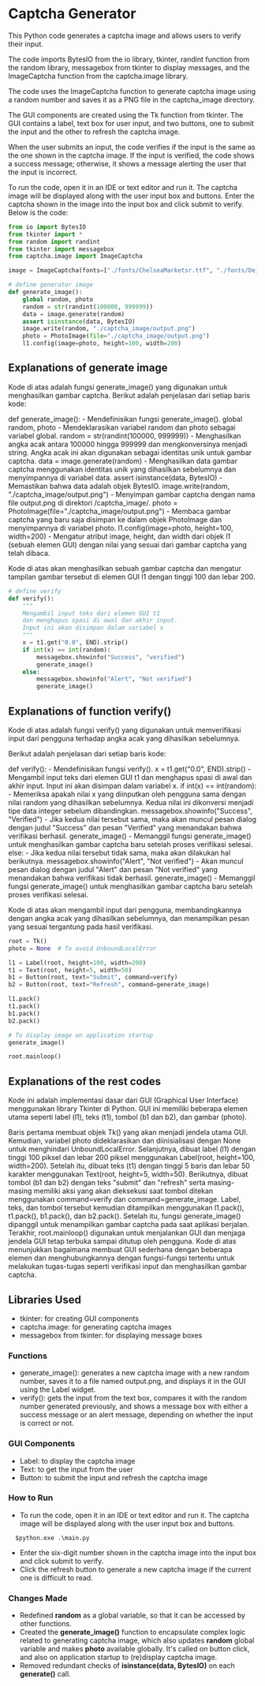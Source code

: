 # Captcha Generator

This Python code generates a captcha image and allows users to verify their input.

The code imports BytesIO from the io library, tkinter, randint function from the random library, messagebox from tkinter to display messages, and the ImageCaptcha function from the captcha.image library.

The code uses the ImageCaptcha function to generate captcha image using a random number and saves it as a PNG file in the captcha_image directory.

The GUI components are created using the Tk function from tkinter. The GUI contains a label, text box for user input, and two buttons, one to submit the input and the other to refresh the captcha image.

When the user submits an input, the code verifies if the input is the same as the one shown in the captcha image. If the input is verified, the code shows a success message; otherwise, it shows a message alerting the user that the input is incorrect.

To run the code, open it in an IDE or text editor and run it. The captcha image will be displayed along with the user input box and buttons. Enter the captcha shown in the image into the input box and click submit to verify. Below is the code:

```python
from io import BytesIO
from tkinter import *
from random import randint
from tkinter import messagebox
from captcha.image import ImageCaptcha

image = ImageCaptcha(fonts=["./fonts/ChelseaMarketsr.ttf", "./fonts/DejaVuSanssr.ttf"])

```

```python
# define generator image
def generate_image():
    global random, photo
    random = str(randint(100000, 999999))
    data = image.generate(random)
    assert isinstance(data, BytesIO)
    image.write(random, "./captcha_image/output.png")
    photo = PhotoImage(file="./captcha_image/output.png")
    l1.config(image=photo, height=100, width=200)

```

## Explanations of generate image

Kode di atas adalah fungsi generate_image() yang digunakan untuk menghasilkan gambar captcha. Berikut adalah penjelasan dari setiap baris kode:

def generate_image(): - Mendefinisikan fungsi generate_image().
global random, photo - Mendeklarasikan variabel random dan photo sebagai variabel global.
random = str(randint(100000, 999999)) - Menghasilkan angka acak antara 100000 hingga 999999 dan mengkonversinya menjadi string. Angka acak ini akan digunakan sebagai identitas unik untuk gambar captcha.
data = image.generate(random) - Menghasilkan data gambar captcha menggunakan identitas unik yang dihasilkan sebelumnya dan menyimpannya di variabel data.
assert isinstance(data, BytesIO) - Memastikan bahwa data adalah objek BytesIO.
image.write(random, "./captcha_image/output.png") - Menyimpan gambar captcha dengan nama file output.png di direktori /captcha_image/.
photo = PhotoImage(file="./captcha_image/output.png") - Membaca gambar captcha yang baru saja disimpan ke dalam objek PhotoImage dan menyimpannya di variabel photo.
l1.config(image=photo, height=100, width=200) - Mengatur atribut image, height, dan width dari objek l1 (sebuah elemen GUI) dengan nilai yang sesuai dari gambar captcha yang telah dibaca.

Kode di atas akan menghasilkan sebuah gambar captcha dan mengatur tampilan gambar tersebut di elemen GUI l1 dengan tinggi 100 dan lebar 200.

```python
# define verify
def verify():
    """
    Mengambil input teks dari elemen GUI t1
    dan menghapus spasi di awal dan akhir input.
    Input ini akan disimpan dalam variabel x
    """
    x = t1.get("0.0", END).strip()
    if int(x) == int(random):
        messagebox.showinfo("Success", "verified")
        generate_image()
    else:
        messagebox.showinfo("Alert", "Not verified")
        generate_image()

```

## Explanations of function verify()

Kode di atas adalah fungsi verify() yang digunakan untuk memverifikasi input dari pengguna terhadap angka acak yang dihasilkan sebelumnya.

Berikut adalah penjelasan dari setiap baris kode:

def verify(): - Mendefinisikan fungsi verify(). x = t1.get("0.0", END).strip() - Mengambil input teks dari elemen GUI t1 dan menghapus spasi di awal dan akhir input. Input ini akan disimpan dalam variabel x. if int(x) == int(random): - Memeriksa apakah nilai x yang diinputkan oleh pengguna sama dengan nilai random yang dihasilkan sebelumnya. Kedua nilai ini dikonversi menjadi tipe data integer sebelum dibandingkan. messagebox.showinfo("Success", "Verified") - Jika kedua nilai tersebut sama, maka akan muncul pesan dialog dengan judul "Success" dan pesan "Verified" yang menandakan bahwa verifikasi berhasil. generate_image() - Memanggil fungsi generate_image() untuk menghasilkan gambar captcha baru setelah proses verifikasi selesai. else: - Jika kedua nilai tersebut tidak sama, maka akan dilakukan hal berikutnya. messagebox.showinfo("Alert", "Not verified") - Akan muncul pesan dialog dengan judul "Alert" dan pesan "Not verified" yang menandakan bahwa verifikasi tidak berhasil. generate_image() - Memanggil fungsi generate_image() untuk menghasilkan gambar captcha baru setelah proses verifikasi selesai.

Kode di atas akan mengambil input dari pengguna, membandingkannya dengan angka acak yang dihasilkan sebelumnya, dan menampilkan pesan yang sesuai tergantung pada hasil verifikasi.

```python
root = Tk()
photo = None  # To avoid UnboundLocalError

l1 = Label(root, height=100, width=200)
t1 = Text(root, height=5, width=50)
b1 = Button(root, text="Submit", command=verify)
b2 = Button(root, text="Refresh", command=generate_image)

l1.pack()
t1.pack()
b1.pack()
b2.pack()

# To display image on application startup
generate_image()

root.mainloop()


```

## Explanations of the rest codes

Kode ini adalah implementasi dasar dari GUI (Graphical User Interface) menggunakan library Tkinter di Python. GUI ini memiliki beberapa elemen utama seperti label (l1), teks (t1), tombol (b1 dan b2), dan gambar (photo).

Baris pertama membuat objek Tk() yang akan menjadi jendela utama GUI.
Kemudian, variabel photo dideklarasikan dan diinisialisasi dengan None untuk menghindari UnboundLocalError.
Selanjutnya, dibuat label (l1) dengan tinggi 100 piksel dan lebar 200 piksel menggunakan Label(root, height=100, width=200).
Setelah itu, dibuat teks (t1) dengan tinggi 5 baris dan lebar 50 karakter menggunakan Text(root, height=5, width=50).
Berikutnya, dibuat tombol (b1 dan b2) dengan teks "submit" dan "refresh" serta masing-masing memiliki aksi yang akan dieksekusi saat tombol ditekan menggunakan command=verify dan command=generate_image.
Label, teks, dan tombol tersebut kemudian ditampilkan menggunakan l1.pack(), t1.pack(), b1.pack(), dan b2.pack().
Setelah itu, fungsi generate_image() dipanggil untuk menampilkan gambar captcha pada saat aplikasi berjalan.
Terakhir, root.mainloop() digunakan untuk menjalankan GUI dan menjaga jendela GUI tetap terbuka sampai ditutup oleh pengguna.
Kode di atas menunjukkan bagaimana membuat GUI sederhana dengan beberapa elemen dan menghubungkannya dengan fungsi-fungsi tertentu untuk melakukan tugas-tugas seperti verifikasi input dan menghasilkan gambar captcha.

## Libraries Used

- tkinter: for creating GUI components
- captcha.image: for generating captcha images
- messagebox from tkinter: for displaying message boxes

### Functions

- generate_image(): generates a new captcha image with a new random number, saves it to a file named output.png, and displays it in the GUI using the Label widget.
- verify(): gets the input from the text box, compares it with the random number generated previously, and shows a message box with either a success message or an alert message, depending on whether the input is correct or not.

### GUI Components

- Label: to display the captcha image
- Text: to get the input from the user
- Button: to submit the input and refresh the captcha image

### How to Run

- To run the code, open it in an IDE or text editor and run it. The captcha image will be displayed along with the user input box and buttons.

```console
  $python.exe .\main.py
```

- Enter the six-digit number shown in the captcha image into the input box and click submit to verify.
- Click the refresh button to generate a new captcha image if the current one is difficult to read.

### Changes Made

- Redefined __random__ as a global variable, so that it can be accessed by other functions.
- Created the __generate_image()__ function to encapsulate complex logic related to generating captcha image, which also updates __random__ global variable and makes __photo__ available globally. It's called on button click, and also on application startup to (re)display captcha image.
- Removed redundant checks of __isinstance(data, BytesIO)__ on each __generate()__ call.
